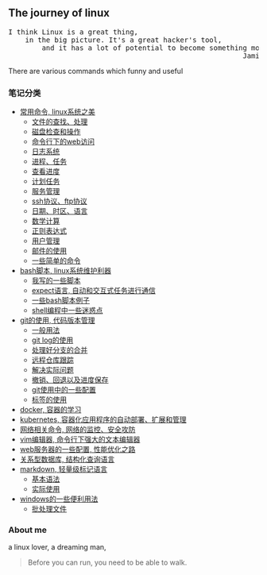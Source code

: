 ## The journey of linux <br/>
<pre>
I think Linux is a great thing,
    in the big picture. It's a great hacker's tool,
        and it has a lot of potential to become something more.
                                                        Jamie Zawinski
</pre>
There are various commands which funny and useful <br/>

### 笔记分类

+ [常用命令, linux系统之美](https://github.com/HudsonWu/linuxStudying/tree/master/common)
    + [文件的查找、处理](https://github.com/HudsonWu/linuxStudying/tree/master/common/file)
    + [磁盘检查和操作](https://github.com/HudsonWu/linuxStudying/tree/master/common/disk)
    + [命令行下的web访问](https://github.com/HudsonWu/linuxStudying/tree/master/common/http)
    + [日志系统](https://github.com/HudsonWu/linuxStudying/tree/master/common/log)
    + [进程、任务](https://github.com/HudsonWu/linuxStudying/tree/master/common/process)
    + [查看进度](https://github.com/HudsonWu/linuxStudying/tree/master/common/progress)
    + [计划任务](https://github.com/HudsonWu/linuxStudying/tree/master/common/schedule)
    + [服务管理](https://github.com/HudsonWu/linuxStudying/tree/master/common/service)
    + [ssh协议、ftp协议](https://github.com/HudsonWu/linuxStudying/tree/master/common/ssh)
    + [日期、时区、语言](https://github.com/HudsonWu/linuxStudying/tree/master/common/time)
    + [数学计算](https://github.com/HudsonWu/linuxStudying/tree/master/common/calc)
    + [正则表达式](https://github.com/HudsonWu/linuxStudying/tree/master/common/regular_expression)
    + [用户管理](https://github.com/HudsonWu/linuxStudying/tree/master/common/user_group)
    + [邮件的使用](https://github.com/HudsonWu/linuxStudying/tree/master/common/mail)
    + [一些简单的命令](https://github.com/HudsonWu/linuxStudying/tree/master/common/simple)
+ [bash脚本, linux系统维护利器](https://github.com/HudsonWu/linuxStudying/tree/master/bash)
    + [我写的一些脚本](https://github.com/HudsonWu/linuxStudying/tree/master/bash/my)
    + [expect语言, 自动和交互式任务进行通信](https://github.com/HudsonWu/linuxStudying/tree/master/bash/expect)
    + [一些bash脚本例子](https://github.com/HudsonWu/linuxStudying/tree/master/bash/examples)
    + [shell编程中一些迷惑点](https://github.com/HudsonWu/linuxStudying/tree/master/bash/usage.md)
+ [git的使用, 代码版本管理](https://github.com/HudsonWu/linuxStudying/tree/master/git)
    + [一般用法](https://github.com/HudsonWu/linuxStudying/blob/master/git/common.md)
    + [git log的使用](https://github.com/HudsonWu/linuxStudying/blob/master/git/log.md)
    + [处理好分支的合并](https://github.com/HudsonWu/linuxStudying/blob/master/git/merge.md)
    + [远程仓库跟踪](https://github.com/HudsonWu/linuxStudying/blob/master/git/remote.md)
    + [解决实际问题](https://github.com/HudsonWu/linuxStudying/blob/master/git/attention.md)
    + [撤销、回退以及进度保存](https://github.com/HudsonWu/linuxStudying/blob/master/git/checkout.md)
    + [git使用中的一些配置](https://github.com/HudsonWu/linuxStudying/blob/master/git/conf.md)
    + [标签的使用](https://github.com/HudsonWu/linuxStudying/blob/master/git/tag.md)
+ [docker, 容器的学习](https://github.com/HudsonWu/linuxStudying/tree/master/docker)
+ [kubernetes, 容器化应用程序的自动部署、扩展和管理](https://github.com/HudsonWu/linuxStudying/tree/master/kubernetes)
+ [网络相关命令, 网络的监控、安全攻防](https://github.com/HudsonWu/linuxStudying/tree/master/network)
+ [vim编辑器, 命令行下强大的文本编辑器](https://github.com/HudsonWu/linuxStudying/tree/master/vim)
+ [web服务器的一些配置, 性能优化之路](https://github.com/HudsonWu/linuxStudying/tree/master/webservers)
+ [关系型数据库, 结构化查询语言](https://github.com/HudsonWu/linuxStudying/tree/master/rdbms)
+ [markdown, 轻量级标记语言](https://github.com/HudsonWu/linuxStudying/tree/master/markdown)
    + [基本语法](https://github.com/HudsonWu/linuxStudying/blob/master/markdown/how.md)
    + [实际使用](https://github.com/HudsonWu/linuxStudying/blob/master/markdown/use.md)
+ [windows的一些便利用法](https://github.com/HudsonWu/linuxStudying/tree/master/windows)
    + [批处理文件](https://github.com/HudsonWu/linuxStudying/tree/master/windows/bat)

### About me
a linux lover, a dreaming man,  

> Before you can run, you need to be able to walk.</br>
